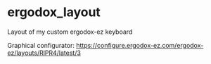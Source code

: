 # ergodox_layout
Layout of my custom ergodox-ez keyboard

Graphical configurator: https://configure.ergodox-ez.com/ergodox-ez/layouts/RlPR4/latest/3

